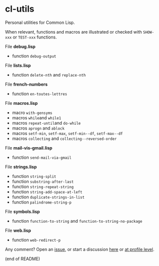 # cl-utils

Personal utilities for Common Lisp.

When relevant, functions and macros are illustrated or checked with `SHOW-xxx` or `TEST-xxx` functions.

File **debug.lisp**  
   - function `debug-output`
   
File **lists.lisp**  
   - function `delete-nth` and `replace-nth`
   
File **french-numbers**  
   - function `en-toutes-lettres`
   
File **macros.lisp**  
   - macro `with-gensyms`  
   - macros `while`and `while1`  
   - macros `repeat-until`and `do-while`  
   - macros `aprogn` and `ablock`  
   - macros `setf-min`, `setf-max`, `setf-min--df`, `setf-max--df`  
   - macros `collecting` and `collecting--reversed-order`
   
File **mail-vis-gmail.lisp**  
   - function `send-mail-via-gmail`
   
File **strings.lisp**  
   - function `string-split`  
   - function `substring-after-last`  
   - function `string-repeat-string`  
   - function `string-add-space-at-left`  
   - function `duplicate-strings-in-list`  
   - function `palindrome-string-p`

File **symbols.lisp**  
   - function `function-to-string` and `function-to-string-no-package`
   
File **web.lisp**  
   - function `web-redirect-p`

Any comment? Open an [issue](https://github.com/occisn/cl-utils/issues), or start a discussion [here](https://github.com/occisn/cl-utils/discussions) or [at profile level](https://github.com/occisn/occisn/discussions).
   
(end of README)
